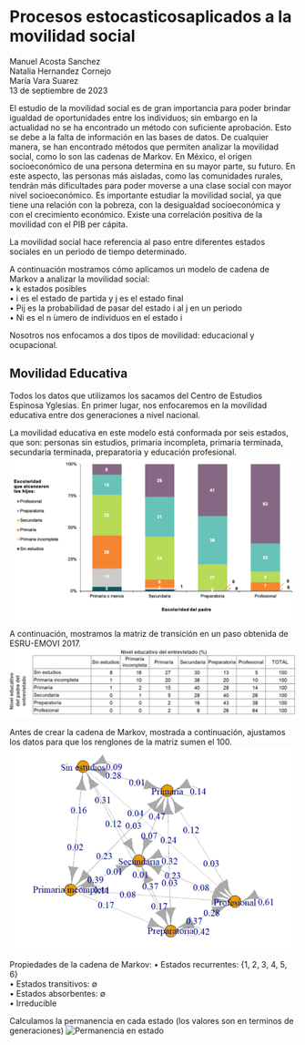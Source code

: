 # Procesos estocasticosaplicados a la movilidad social
Manuel Acosta Sanchez  
Natalia Hernandez Cornejo  
María Vara Suarez  
13 de septiembre de 2023

El estudio de la movilidad social es de gran importancia para poder brindar igualdad de oportunidades entre los individuos; sin embargo en la actualidad no se ha encontrado un método con suficiente aprobación. Esto se debe a la falta de información en las bases de datos. De cualquier manera, se han encontrado métodos que permiten analizar la movilidad social, como lo son las cadenas de Markov. 
En México, el origen socioeconómico de una persona determina en su mayor parte, su futuro. En este aspecto, las personas más aisladas, como las comunidades rurales, tendrán más dificultades para poder moverse a una clase social con mayor nivel socioeconómico. Es importante estudiar la movilidad social, ya que tiene una relación con la pobreza, con la desigualdad socioeconómica y con el crecimiento económico. Existe una correlación positiva de la movilidad con el PIB per cápita.

La movilidad social hace referencia al paso entre diferentes estados sociales en un periodo de tiempo determinado. 

A continuación mostramos cómo aplicamos un modelo de cadena de Markov a analizar la movilidad social:  
• k estados posibles  
• i es el estado de partida y j es el estado final  
• Pij es la probabilidad de pasar del estado i al j en un periodo  
• Ni es el n  ́umero de individuos en el estado i  

Nosotros nos enfocamos a dos tipos de movilidad: educacional y ocupacional.

## Movilidad Educativa
Todos los datos que utilizamos los sacamos del Centro de Estudios Espinosa Yglesias. 
En primer lugar, nos enfocaremos en la movilidad educativa entre dos generaciones a nivel nacional. 

La movilidad educativa en este modelo está conformada por seis estados, que son: personas sin estudios, primaria incompleta, primaria terminada, secundaria terminada, preparatoria y educación profesional. 
![Histograma movilidad educativa](https://github.com/nathdzc/Movilidad-social-en-M-xico/blob/main/img/hist_1.png)

A continuación, mostramos la matriz de transición en un paso obtenida de ESRU-EMOVI 2017. 
![Matriz de transición en un paso](https://github.com/nathdzc/Movilidad-social-en-M-xico/blob/main/img/tabla_1.png)

Antes de crear la cadena de Markov, mostrada a continuación, ajustamos los datos para que los renglones de la matriz  sumen el  100. 
![Cadena de Markov](https://github.com/nathdzc/Movilidad-social-en-M-xico/blob/main/img/red_1.png)

Propiedades de la cadena de Markov:
• Estados recurrentes: {1, 2, 3, 4, 5, 6}  
• Estados transitivos: ∅  
• Estados absorbentes: ∅  
• Irreducible

Calculamos la permanencia en cada estado (los valores son en terminos de generaciones)
![Permanencia en estado](https://github.com/nathdzc/Movilidad-social-en-M-xico/blob/main/img/tabña_2.png)









